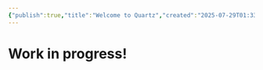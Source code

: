 ```yaml
---
{"publish":true,"title":"Welcome to Quartz","created":"2025-07-29T01:33:53.638-04:00","modified":"2025-07-29T03:07:52.660-04:00","cssclasses":"","socialDescription":"This is socialDescription"}
---
```




# Work in progress!